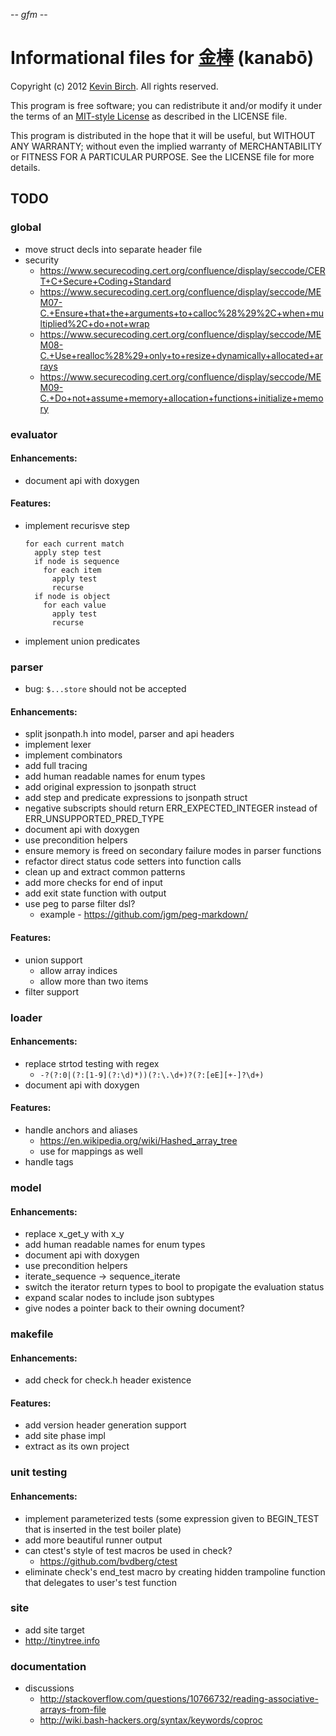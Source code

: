 -*- gfm -*-

# Informational files for [金棒][home] (kanabō)

Copyright (c) 2012 [Kevin Birch](mailto:kmb@pobox.com).  All rights reserved.

This program is free software; you can redistribute it and/or modify
it under the terms of an [MIT-style License][license] as described in
the LICENSE file.

This program is distributed in the hope that it will be useful,
but WITHOUT ANY WARRANTY; without even the implied warranty of
MERCHANTABILITY or FITNESS FOR A PARTICULAR PURPOSE.  See the
LICENSE file for more details.

## TODO

### global

* move struct decls into separate header file
* security
  * https://www.securecoding.cert.org/confluence/display/seccode/CERT+C+Secure+Coding+Standard
  * https://www.securecoding.cert.org/confluence/display/seccode/MEM07-C.+Ensure+that+the+arguments+to+calloc%28%29%2C+when+multiplied%2C+do+not+wrap
  * https://www.securecoding.cert.org/confluence/display/seccode/MEM08-C.+Use+realloc%28%29+only+to+resize+dynamically+allocated+arrays
  * https://www.securecoding.cert.org/confluence/display/seccode/MEM09-C.+Do+not+assume+memory+allocation+functions+initialize+memory

### evaluator

#### Enhancements:

* document api with doxygen

#### Features:

* implement recurisve step
  ```
  for each current match
    apply step test
    if node is sequence
      for each item
        apply test
        recurse
    if node is object
      for each value
        apply test
        recurse
  ```
* implement union predicates

### parser

* bug: `$...store` should not be accepted

#### Enhancements:

* split jsonpath.h into model, parser and api headers
* implement lexer
* implement combinators
* add full tracing
* add human readable names for enum types
* add original expression to jsonpath struct
* add step and predicate expressions to jsonpath struct
* negative subscripts should return ERR\_EXPECTED\_INTEGER instead of ERR\_UNSUPPORTED\_PRED\_TYPE
* document api with doxygen
* use precondition helpers
* ensure memory is freed on secondary failure modes in parser functions
* refactor direct status code setters into function calls
* clean up and extract common patterns
* add more checks for end of input
* add exit state function with output
* use peg to parse filter dsl?
  * example - https://github.com/jgm/peg-markdown/

#### Features:

* union support
  * allow array indices
  * allow more than two items
* filter support

### loader

#### Enhancements:

* replace strtod testing with regex
  * `-?(?:0|(?:[1-9](?:\d)*))(?:\.\d+)?(?:[eE][+-]?\d+)`
* document api with doxygen

#### Features:

* handle anchors and aliases
  * https://en.wikipedia.org/wiki/Hashed_array_tree
  * use for mappings as well
* handle tags

### model

#### Enhancements:

* replace x\_get\_y with x\_y
* add human readable names for enum types
* document api with doxygen
* use precondition helpers
* iterate\_sequence -> sequence\_iterate
* switch the iterator return types to bool to propigate the evaluation status
* expand scalar nodes to include json subtypes
* give nodes a pointer back to their owning document?

### makefile

#### Enhancements:

* add check for check.h header existence

#### Features:

* add version header generation support
* add site phase impl
* extract as its own project

### unit testing

#### Enhancements:

* implement parameterized tests (some expression given to BEGIN_TEST that is inserted in the test boiler plate)
* add more beautiful runner output
* can ctest's style of test macros be used in check?
  * https://github.com/bvdberg/ctest
* eliminate check's end_test macro by creating hidden trampoline function that delegates to user's test function

### site

* add site target
* http://tinytree.info

### documentation

* discussions
  * http://stackoverflow.com/questions/10766732/reading-associative-arrays-from-file
  * http://wiki.bash-hackers.org/syntax/keywords/coproc
  

[home]: https://github.com/kevinbirch/kanabo "project home"
[license]: http://www.opensource.org/licenses/ncsa
